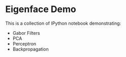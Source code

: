 # Eigenface Demo

This is a collection of IPython notebook demonstrating:

 * Gabor Filters
 * PCA
 * Perceptron
 * Backpropagation
